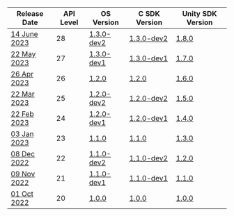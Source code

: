 | Release Date                                                               | API Level | OS Version                                                          | C SDK Version                                                        | Unity SDK Version                                                     |
| -------------------------------------------------------------------------- | --------- | ------------------------------------------------------------------- | -------------------------------------------------------------------- | --------------------------------------------------------------------- |
| [14 June 2023](/versioned_docs/version-14-Jun-2023/releases/release-2023-june/june-release-notes)       | 28        | [1.3.0-dev2](/versioned_docs/version-14-Jun-2023/releases/release-2023-june/os-release-notes)    | [1.3.0-dev2](/versioned_docs/version-14-Jun-2023/releases/release-2023-june/sdk-release-notes)    | [1.8.0](/versioned_docs/version-14-Jun-2023/releases/release-2023-june/unity-sdk-release-notes)    |
| [22 May 2023](/versioned_docs/version-14-Jun-2023/releases/release-2023-may/may-release-notes)       | 27        | [1.3.0-dev1](/versioned_docs/version-14-Jun-2023/releases/release-2023-may/os-release-notes)    | [1.3.0-dev1](/versioned_docs/version-14-Jun-2023/releases/release-2023-may/sdk-release-notes)    | [1.7.0](/versioned_docs/version-14-Jun-2023/releases/release-2023-may/unity-sdk-release-notes)    |
| [26 Apr 2023](/versioned_docs/version-14-Jun-2023/releases/release-2023-april/april-release-notes)       | 26        | [1.2.0](/versioned_docs/version-14-Jun-2023/releases/release-2023-april/os-release-notes)    | [1.2.0](/versioned_docs/version-14-Jun-2023/releases/release-2023-april/sdk-release-notes)    | [1.6.0](/versioned_docs/version-14-Jun-2023/releases/release-2023-april/unity-sdk-release-notes)    |
| [22 Mar 2023](/versioned_docs/version-14-Jun-2023/releases/release-2023-march/march-release-notes)       | 25        | [1.2.0-dev2](/versioned_docs/version-14-Jun-2023/releases/release-2023-march/os-release-notes)    | [1.2.0-dev2](/versioned_docs/version-14-Jun-2023/releases/release-2023-march/sdk-release-notes)    | [1.5.0](/versioned_docs/version-14-Jun-2023/releases/release-2023-march/unity-sdk-release-notes)    |
| [22 Feb 2023](/versioned_docs/version-14-Jun-2023/releases/release-2023-february/february-release-notes) | 24        | [1.2.0-dev1](/versioned_docs/version-14-Jun-2023/releases/release-2023-february/os-release-notes) | [1.2.0-dev1](/versioned_docs/version-14-Jun-2023/releases/release-2023-february/sdk-release-notes) | [1.4.0](/versioned_docs/version-14-Jun-2023/releases/release-2023-february/unity-sdk-release-notes) |
| [03 Jan 2023](/versioned_docs/version-14-Jun-2023/releases/release-2023-january/january-release-notes)   | 23        | [1.1.0](/versioned_docs/version-14-Jun-2023/releases/release-2023-january/os-release-notes)       | [1.1.0](/versioned_docs/version-14-Jun-2023/releases/release-2023-january/sdk-release-notes)       | [1.3.0](/versioned_docs/version-14-Jun-2023/releases/release-2023-january/unity-sdk-release-notes)  |
| [08 Dec 2022](/versioned_docs/version-14-Jun-2023/releases/release-2022-december/december-release-notes) | 22        | [1.1.0-dev2](/versioned_docs/version-14-Jun-2023/releases/release-2022-december/os-release-notes) | [1.1.0-dev2](/versioned_docs/version-14-Jun-2023/releases/release-2022-december/sdk-release-notes) | [1.2.0](/versioned_docs/version-14-Jun-2023/releases/release-2022-december/unity-sdk-release-notes) |
| [09 Nov 2022](/versioned_docs/version-14-Jun-2023/releases/release-2022-november/november-release-notes) | 21        | [1.1.0-dev1](/versioned_docs/version-14-Jun-2023/releases/release-2022-november/os-release-notes) | [1.1.0-dev1](/versioned_docs/version-14-Jun-2023/releases/release-2022-november/sdk-release-notes) | [1.1.0](/versioned_docs/version-14-Jun-2023/releases/release-2022-november/unity-sdk-release-notes) |
| [01 Oct 2022](/versioned_docs/version-14-Jun-2023/releases/release-2022-october/october-release-notes)   | 20        | [1.0.0](/versioned_docs/version-14-Jun-2023/releases/release-2022-october/os-release-notes)       | [1.0.0](/versioned_docs/version-14-Jun-2023/releases/release-2022-october/sdk-release-notes)       | [1.0.0](/versioned_docs/version-14-Jun-2023/releases/release-2022-october/unity-sdk-release-notes)  |
